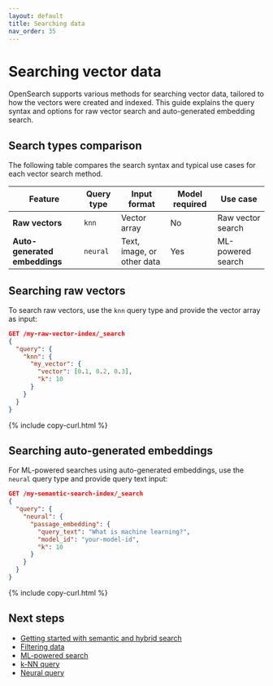 ```yaml
---
layout: default
title: Searching data
nav_order: 35
---
```


# Searching vector data

OpenSearch supports various methods for searching vector data, tailored to how the vectors were created and indexed. This guide explains the query syntax and options for raw vector search and auto-generated embedding search.

## Search types comparison

The following table compares the search syntax and typical use cases for each vector search method.

| Feature                          | Query type  | Input format | Model required | Use case     |
|----------------------------------|------------------|------------------|---------------------|----------------------------|
| **Raw vectors**     | `knn`            | Vector array     | No                  | Raw vector search          |
| **Auto-generated embeddings** | `neural`       | Text, image, or other data            | Yes                 | ML-powered search            |

## Searching raw vectors

To search raw vectors, use the `knn` query type and provide the vector array as input:

```json
GET /my-raw-vector-index/_search
{
  "query": {
    "knn": {
      "my_vector": {
        "vector": [0.1, 0.2, 0.3],
        "k": 10
      }
    }
  }
}
```
{% include copy-curl.html %}

## Searching auto-generated embeddings

For ML-powered searches using auto-generated embeddings, use the `neural` query type and provide query text input:

```json
GET /my-semantic-search-index/_search
{
  "query": {
    "neural": {
      "passage_embedding": {
        "query_text": "What is machine learning?",
        "model_id": "your-model-id",
        "k": 10
      }
    }
  }
}
```
{% include copy-curl.html %}

## Next steps

- [Getting started with semantic and hybrid search]({{site.url}}{{site.baseurl}}/vector-search/getting-started/tutorials/neural-search-tutorial/)
- [Filtering data]({{site.url}}{{site.baseurl}}/vector-search/filter-search-knn/)
- [ML-powered search]({{site.url}}{{site.baseurl}}/vector-search/ml-powered-search/)
- [k-NN query]({{site.url}}{{site.baseurl}}/query-dsl/specialized/knn/)
- [Neural query]({{site.url}}{{site.baseurl}}/query-dsl/specialized/neural/)
